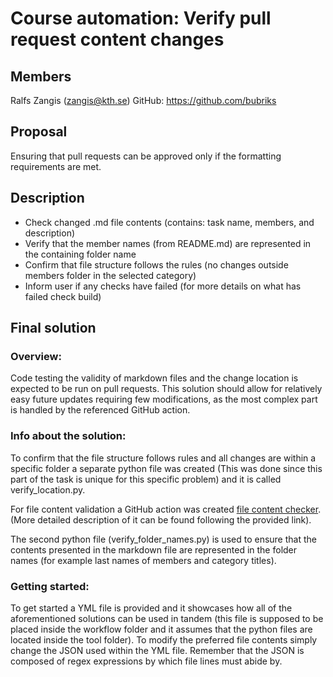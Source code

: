 # Course automation: Verify pull request content changes

## Members

Ralfs Zangis (zangis@kth.se)
GitHub: https://github.com/bubriks

## Proposal
Ensuring that pull requests can be approved only if the formatting requirements are met. 

## Description
- Check changed .md file contents (contains: task name, members, and description)
- Verify that the member names (from README.md) are represented in the containing folder name
- Confirm that file structure follows the rules (no changes outside members folder in the selected category)
- Inform user if any checks have failed (for more details on what    has failed check build)

## Final solution

### Overview:
Code testing the validity of markdown files and the change location is expected to be run on pull requests.
This solution should allow for relatively easy future updates requiring few modifications, as the most complex part is handled by the referenced GitHub action.

### Info about the solution:
To confirm that the file structure follows rules and all changes are within a specific folder a separate python file was created (This was done since this part of the task is unique for this specific problem) and it is called verify_location.py.

For file content validation a GitHub action was created [file content checker](https://github.com/marketplace/actions/file-content-checker). (More detailed description of it can be found following the provided link).

The second python file (verify_folder_names.py)  is used to ensure that the contents presented in the markdown file are represented in the folder names (for example last names of members and category titles).

### Getting started:
To get started a YML file is provided and it showcases how all of the aforementioned solutions can be used in tandem (this file is supposed to be placed inside the workflow folder and it assumes that the python files are located inside the tool folder). To modify the preferred file contents simply change the JSON used within the YML file. Remember that the JSON is composed of regex expressions by which file lines must abide by.